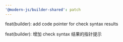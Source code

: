 ```yaml
---
'@modern-js/builder-shared': patch
---
```


feat(builder): add code pointer for check syntax results

feat(builder): 增加 check syntax 结果的指针提示
